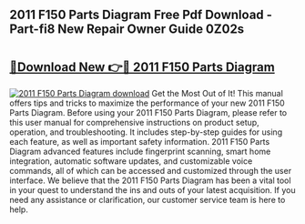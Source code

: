 ## 2011 F150 Parts Diagram Free Pdf Download - Part-fi8 New Repair Owner Guide 0Z02s

# <h2><a href="http://dfpu5e.blite.top/?on=2011+F150+Parts+Diagram">🔗Download New 👉🔴 2011 F150 Parts Diagram</a></h2>

[![2011 F150 Parts Diagram download](https://i.imgur.com/lujVjoI.png)](http://dfpu5e.blite.top/?on=2011+F150+Parts+Diagram)
Get the Most Out of It! This manual offers tips and tricks to maximize the performance of your new 2011 F150 Parts Diagram. Before using your 2011 F150 Parts Diagram, please refer to this user manual for comprehensive instructions on product setup, operation, and troubleshooting. It includes step-by-step guides for using each feature, as well as important safety information. 2011 F150 Parts Diagram advanced features include fingerprint scanning, smart home integration, automatic software updates, and customizable voice commands, all of which can be accessed and customized through the user interface. We believe that the 2011 F150 Parts Diagram has been a vital tool in your quest to understand the ins and outs of your latest acquisition. If you need any assistance or clarification, our customer service team is here to help.
